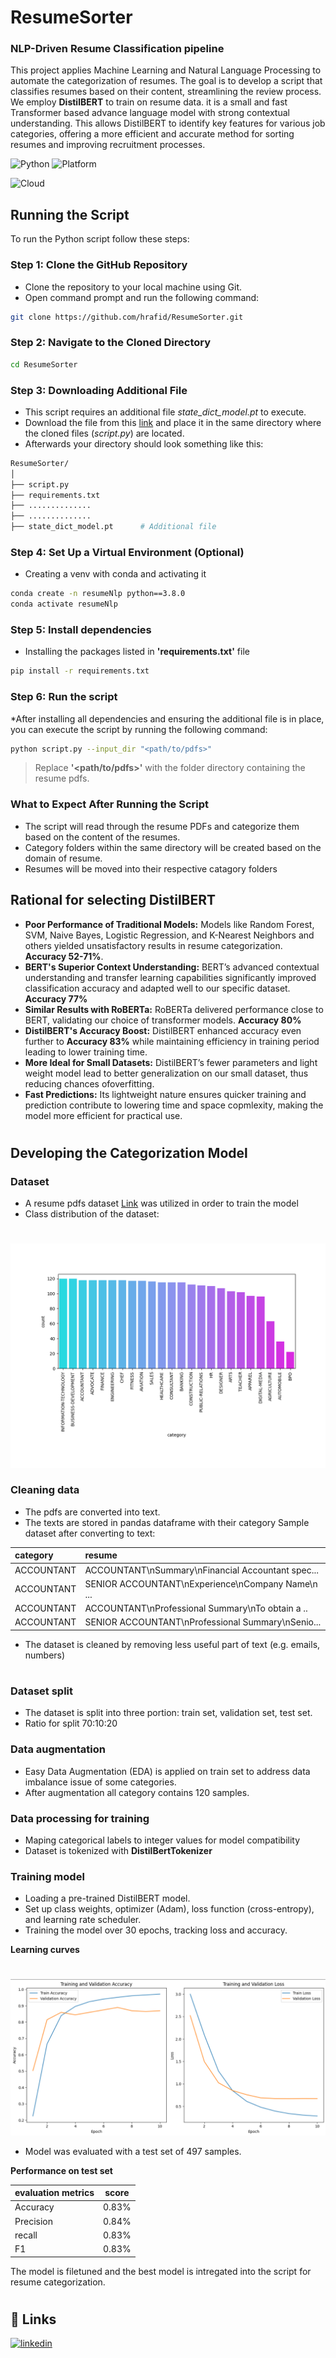
# ResumeSorter
### NLP-Driven Resume Classification pipeline

This project applies Machine Learning and Natural Language Processing to automate the categorization of resumes. The goal is to develop a script that classifies resumes based on their content, streamlining the review process. We employ **DistilBERT** to train on resume data. it is a small and fast Transformer based advance language model with strong contextual understanding. This allows DistilBERT to identify key features for various job categories, offering a more efficient and accurate method for sorting resumes and improving recruitment processes.

![Python](https://img.shields.io/badge/python-v3.9.0-green) ![Platform](https://img.shields.io/badge/Platform-Windows10%20Pro%20version%20%2022H2-blue)

![Cloud](https://img.shields.io/badge/Cloud_computing-Google%20Colaboratory%20GPU%20NVIDIA%20Tesla%20T4-orange)

## Running the Script
To run the Python script follow these steps:

### Step 1: Clone the GitHub Repository 
* Clone the repository to your local machine using Git.
* Open command prompt and run the following command:

```bash
git clone https://github.com/hrafid/ResumeSorter.git

```

### Step 2: Navigate to the Cloned Directory 
```bash
cd ResumeSorter
```

### Step 3: Downloading Additional File
* This script requires an additional file *state_dict_model.pt* to execute.
* Download the file from this [link](https://drive.google.com/file/d/1-OZfY3-VOYt44nThkkuhO5z_QbXs1e4e/view?usp=sharing) and place it in the same directory where the cloned files (*script.py*) are located.
* Afterwards your directory should look something like this:

```bash
ResumeSorter/
│
├── script.py
├── requirements.txt
├── ..............
├── ..............
├── state_dict_model.pt      # Additional file  

```
### Step 4: Set Up a Virtual Environment (Optional)
* Creating a venv with conda and activating it
```bash
conda create -n resumeNlp python==3.8.0
conda activate resumeNlp
```
### Step 5: Install dependencies
* Installing the packages listed in **'requirements.txt'** file
```bash
pip install -r requirements.txt
```

### Step 6: Run the script
*After installing all dependencies and ensuring the additional file is in place, you can execute the script by running the following command:
```bash
python script.py --input_dir "<path/to/pdfs>" 
```
> Replace **'<path/to/pdfs>'** with the folder directory containing the resume pdfs. 

### What to Expect After Running the Script
* The script will read through the resume PDFs and categorize them based on the content of the resumes.
* Category folders within the same directory will be created based on the domain of resume.
* Resumes will be moved into their respective catagory folders

## Rational for selecting DistilBERT
* **Poor Performance of Traditional Models:** Models like Random Forest, SVM, Naive Bayes, Logistic Regression, and K-Nearest Neighbors and others yielded unsatisfactory results in resume categorization. **Accuracy 52-71%**.
* **BERT's Superior Context Understanding:** BERT’s advanced contextual understanding and transfer learning capabilities significantly improved classification accuracy and adapted well to our specific dataset. **Accuracy 77%**
* **Similar Results with RoBERTa:** RoBERTa delivered performance close to BERT, validating our choice of transformer models. **Accuracy 80%**
* **DistilBERT's Accuracy Boost:** DistilBERT enhanced accuracy even further to **Accuracy 83%** while maintaining efficiency in training period leading to lower training time.
* **More Ideal for Small Datasets:** DistilBERT’s fewer parameters and light weight model lead to better generalization on our small dataset, thus reducing chances ofoverfitting. 
* **Fast Predictions:** Its lightweight nature ensures quicker training and prediction contribute to lowering time and space copmlexity, making the model more efficient for practical use.

#
## Developing the Categorization Model

### Dataset
* A resume pdfs dataset [Link](https://drive.google.com/file/d/1gpUMjHtnOGQoiItBYe-q8AUUbdMgzmHK/view?usp=sharing) was utilized in order to train the model
* Class distribution of the dataset:
#
![fig](figures/class_distrbution.png)

### Cleaning data
* The pdfs are converted into text.
* The texts are stored in pandas dataframe with their category 
Sample dataset after converting to text:

| category | resume    |
| :-------- | :------- |
| ACCOUNTANT | ACCOUNTANT\nSummary\nFinancial Accountant spec... |
| ACCOUNTANT | SENIOR ACCOUNTANT\nExperience\nCompany Name\n ...|
| ACCOUNTANT | ACCOUNTANT\nProfessional Summary\nTo obtain a ..|
| ACCOUNTANT | SENIOR ACCOUNTANT\nProfessional Summary\nSenio...|

* The dataset is cleaned by removing less useful part of text (e.g. emails, numbers)

#

###  Dataset split 
* The dataset is split into three portion: train set, validation set, test set. 
* Ratio for split 70:10:20 

###  Data augmentation
* Easy Data Augmentation (EDA) is applied on train set to address data imbalance issue of some categories.
* After augmentation all category contains 120 samples.

### Data processing for training
* Maping categorical labels to integer values for model compatibility
* Dataset is tokenized with **DistilBertTokenizer**  

### Training model
* Loading a pre-trained DistilBERT model. 
* Set up class weights, optimizer (Adam), loss function (cross-entropy), and learning rate scheduler.
* Training the model over 30 epochs, tracking loss and accuracy.

**Learning curves**
#
![fig](figures/training_curve.png)


* Model was evaluated with a test set of 497 samples.

**Performance on test set**

| evaluation metrics     | score       |
| -----------            | ----------- |
| Accuracy               | 0.83%         |
| Precision              | 0.84%         |
| recall                 | 0.83%         |
| F1                     | 0.83%         |

The model is filetuned and the best model is intregated into the script for resume categorization.
#
## 🔗 Links

[![linkedin](https://img.shields.io/badge/LinkedIn-0A66C2?style=for-the-badge&logo=linkedin&logoColor=white)](https://www.linkedin.com/in/rakibul-haque/)


